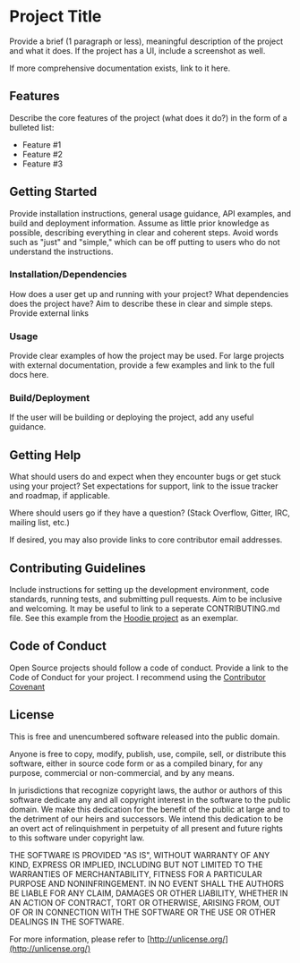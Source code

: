 # Project Title

Provide a brief (1 paragraph or less), meaningful description of the project and what it does. If the project has a UI, include a screenshot as well.

If more comprehensive documentation exists, link to it here.

## Features

Describe the core features of the project (what does it do?) in the form of a bulleted list:

 - Feature #1
  - Feature #2
 - Feature #3

## Getting Started

Provide installation instructions, general usage guidance, API examples, and build and deployment information. Assume as little prior knowledge as possible, describing everything in clear and coherent steps. Avoid words such as "just" and "simple," which can be off putting to users who do not understand the instructions.

### Installation/Dependencies

How does a user get up and running with your project? What dependencies does the project have? Aim to describe these in clear and simple steps. Provide external links

### Usage

Provide clear examples of how the project may be used. For large projects with external documentation, provide a few examples and link to the full docs here.

### Build/Deployment

If the user will be building or deploying the project, add any useful guidance.

## Getting Help

What should users do and expect when they encounter bugs or get stuck using your project? Set expectations for support, link to the issue tracker and roadmap, if applicable.

Where should users go if they have a question? (Stack Overflow, Gitter, IRC, mailing list, etc.)

If desired, you may also provide links to core contributor email addresses.

## Contributing Guidelines

Include instructions for setting up the development environment, code standards, running tests, and submitting pull requests. Aim to be inclusive and welcoming. It may be useful to link to a seperate CONTRIBUTING.md file. See this example from the [Hoodie project](https://github.com/hoodiehq/hoodie/blob/master/CONTRIBUTING.md) as an exemplar.
## Code of Conduct

Open Source projects should follow a code of conduct. Provide a link to the Code of Conduct for your project. I recommend using the [Contributor Covenant](http://contributor-covenant.org/)

## License

This is free and unencumbered software released into the public domain.

Anyone is free to copy, modify, publish, use, compile, sell, or distribute this software, either in source code form or as a compiled binary, for any purpose, commercial or non-commercial, and by any means.

In jurisdictions that recognize copyright laws, the author or authors of this software dedicate any and all copyright interest in the software to the public domain. We make this dedication for the benefit of the public at large and to the detriment of our heirs and
successors. We intend this dedication to be an overt act of relinquishment in perpetuity of all present and future rights to this software under copyright law.

THE SOFTWARE IS PROVIDED "AS IS", WITHOUT WARRANTY OF ANY KIND, EXPRESS OR IMPLIED, INCLUDING BUT NOT LIMITED TO THE WARRANTIES OF MERCHANTABILITY, FITNESS FOR A PARTICULAR PURPOSE AND NONINFRINGEMENT. IN NO EVENT SHALL THE AUTHORS BE LIABLE FOR ANY CLAIM, DAMAGES OR OTHER LIABILITY, WHETHER IN AN ACTION OF CONTRACT, TORT OR OTHERWISE, ARISING FROM, OUT OF OR IN CONNECTION WITH THE SOFTWARE OR THE USE OR OTHER DEALINGS IN THE SOFTWARE.

For more information, please refer to [http://unlicense.org/](http://unlicense.org/)

